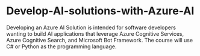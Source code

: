 # Develop-AI-solutions-with-Azure-AI
Developing an Azure AI Solution is intended for software developers wanting to build AI applications that leverage Azure Cognitive Services, Azure Cognitive Search, and Microsoft Bot Framework. The course will use C# or Python as the programming language. 
